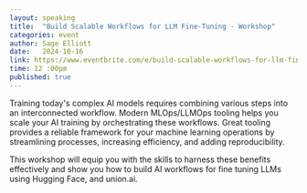 ```yaml
---
layout: speaking
title:  "Build Scalable Workflows for LLM Fine-Tuning - Workshop"
categories: event
author: Sage Elliott
date:   2024-10-16
link: https://www.eventbrite.com/e/build-scalable-workflows-for-llm-fine-tuning-llmops-workshop-tickets-1072770538559
time: 12 :00pm
published: true
---
```

Training today's complex AI models requires combining various steps into an interconnected workflow. Modern MLOps/LLMOps tooling helps you scale your AI training by orchestrating these workflows. Great tooling provides a reliable framework for your machine learning operations by streamlining processes, increasing efficiency, and adding reproducibility.

This workshop will equip you with the skills to harness these benefits effectively and show you how to build AI workflows for fine tuning LLMs using Hugging Face, and union.ai.